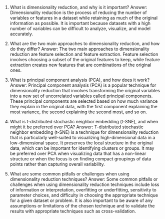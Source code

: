 1. What is dimensionality reduction, and why is it important?
Answer: Dimensionality reduction is the process of reducing the number of variables or features in a dataset while retaining as much of the original information as possible. It is important because datasets with a high number of variables can be difficult to analyze, visualize, and model accurately.

2. What are the two main approaches to dimensionality reduction, and how do they differ?
Answer: The two main approaches to dimensionality reduction are feature selection and feature extraction. Feature selection involves choosing a subset of the original features to keep, while feature extraction creates new features that are combinations of the original ones.

3. What is principal component analysis (PCA), and how does it work?
Answer: Principal component analysis (PCA) is a popular technique for dimensionality reduction that involves transforming the original variables into a new set of uncorrelated variables called principal components. These principal components are selected based on how much variance they explain in the original data, with the first component explaining the most variance, the second explaining the second most, and so on.

4. What is t-distributed stochastic neighbor embedding (t-SNE), and when might it be preferred over PCA?
Answer: T-distributed stochastic neighbor embedding (t-SNE) is a technique for dimensionality reduction that is particularly well-suited to visualizing high-dimensional data in a low-dimensional space. It preserves the local structure in the original data, which can be important for identifying clusters or groups. It may be preferred over PCA when visualizing data that has a non-linear structure or when the focus is on finding compact groupings of data points rather than capturing overall variability.

5. What are some common pitfalls or challenges when using dimensionality reduction techniques?
Answer: Some common pitfalls or challenges when using dimensionality reduction techniques include loss of information or interpretation, overfitting or underfitting, sensitivity to parameter choices, and difficulty in choosing the appropriate technique for a given dataset or problem. It is also important to be aware of any assumptions or limitations of the chosen technique and to validate the results with appropriate techniques such as cross-validation.